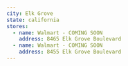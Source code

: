 ```yaml
---
city: Elk Grove
state: california
stores:
  - name: Walmart - COMING SOON
    address: 8465 Elk Grove Boulevard
  - name: Walmart - COMING SOON
    address: 8455 Elk Grove Boulevard
---
```

